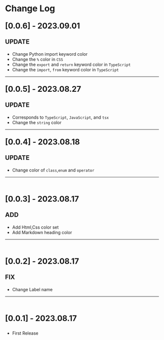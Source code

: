 # Change Log

<p style="font-size: 25px; font-weight: bold" >[0.0.6] - 2023.09.01</p>
<p style="font-size: 20px; font-weight: bold" >UPDATE</p>

- Change Python import keyword color
- Change the `%` color in `CSS`
- Change the `export` and `return` keyword color in `TypeScript`
- Change the `import`, `from` keyword color in `TypeScript`

---

<p style="font-size: 25px; font-weight: bold" >[0.0.5] - 2023.08.27</p>
<p style="font-size: 20px; font-weight: bold" >UPDATE</p>

- Corresponds to `TypeScript`, `JavaScript`, and `tsx`
- Change the `string` color

---

<p style="font-size: 25px; font-weight: bold" >[0.0.4] - 2023.08.18</p>
<p style="font-size: 20px; font-weight: bold" >UPDATE</p>

- Change color of `class`,`enum` and `operator`

---

<br>
<p style="font-size: 25px; font-weight: bold" >[0.0.3] - 2023.08.17</p>
<p style="font-size: 20px; font-weight: bold" >ADD</p>

- Add Html,Css color set
- Add Markdown heading color

---

<br>
<p style="font-size: 25px; font-weight: bold" >[0.0.2] - 2023.08.17</p>
<p style="font-size: 20px; font-weight: bold" >FIX</p>

- Change Label name

---

<br/>
<p style="font-size: 25px; font-weight: bold" >[0.0.1] - 2023.08.17</p>
<p style="font-size: 25px; font-weight: bold" ></p>

- First Release
